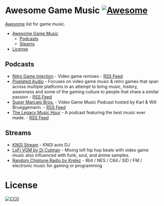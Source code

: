 Awesome Game Music [![Awesome](https://cdn.rawgit.com/sindresorhus/awesome/d7305f38d29fed78fa85652e3a63e154dd8e8829/media/badge.svg)](https://github.com/sindresorhus/awesome)
=============

[Awesome](https://github.com/sindresorhus/awesome) list for game music.

- [Awesome Game Music](#awesome-game-music)
    - [Podcasts](#podcasts)
    - [Steams](#Streams)
- [License](#license)


## Podcasts

* [Nitro Game Injection](https://kngi.org/category/shows/) - Video game remixes - [RSS Feed](http://feeds.feedburner.com/nitrogameinjection)
* [Pixelated Audio](https://pixelatedaudio.com/) - Focuses on video game music & retro games that span across multiple platforms in an attempt to bring music, history, awareness and some of the gaming culture to people that share a similar passion - [RSS Feed](http://www.pixelatedaudio.com/feed/podcast/)
* [Super Marcato Bros.](http://www.supermarcatobros.com/podcast/) - Video Game Music Podcast hosted by Karl & Will Brueggemann. - [RSS Feed]()
* [The Legacy Music Hour](https://legacymusichour.blogspot.com/) - A podcast featuring the best music ever made. - [RSS Feed](http://feeds.feedburner.com/LegacyMusicHour)

## Streams

* [KNGI Stream](http://139.162.242.244:8014/autodj) - KNGI auto DJ
* [LoFi VGM by Dj Cutman](https://youtu.be/R6W2BckoiSk) - Mixing lofi hip hop beats with video game music also influenced with funk, soul, and anime samples. 
* [Random Chiptune Radio by Krelez](https://youtu.be/bltoSPRSGv8) - 8bit / NES / C64 / SID / FM / electronic music for gaming or programming

# License

[![CC0](http://i.creativecommons.org/p/zero/1.0/88x31.png)](http://creativecommons.org/publicdomain/zero/1.0/)
